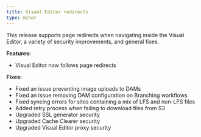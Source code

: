 ```yaml
---
title: Visual Editor redirects
type: minor
---
```

This release supports page redirects when navigating inside the Visual Editor, a variety of security improvements, and general fixes.

**Features:**

* Visual Editor now follows page redirects

**Fixes:**

* Fixed an issue preventing image uploads to DAMs
* Fixed an issue removing DAM configuration on Branching workflows
* Fixed syncing errors for sites containing a mix of LFS and non-LFS files
* Added retry process when failing to download files from S3
* Upgraded SSL generator security
* Upgraded Cache Clearer security
* Upgraded Visual Editor proxy security